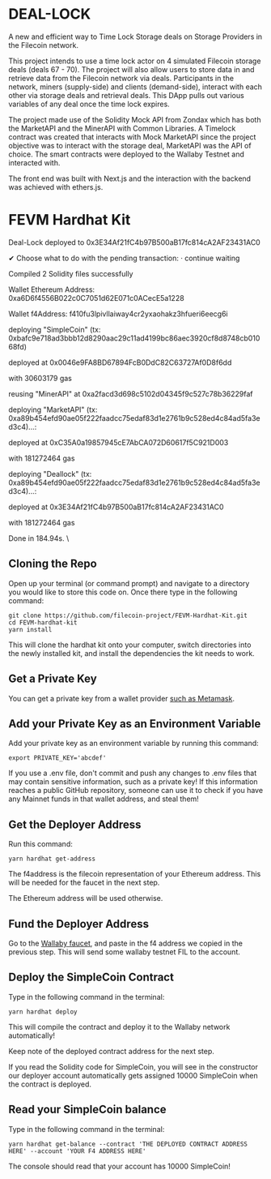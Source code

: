 # DEAL-LOCK
A new and efficient way to Time Lock Storage deals on Storage Providers in the Filecoin network.

This project intends to use a time lock actor on 4 simulated Filecoin storage deals (deals 67 - 70). The project will also allow users to store data in and retrieve data from the Filecoin network via deals. Participants in the network, miners (supply-side) and clients (demand-side), interact with each other via storage deals and retrieval deals. This DApp pulls out various variables of any deal once the time lock expires.

The project made use of the Solidity Mock API from Zondax which has both the MarketAPI and the MinerAPI with Common Libraries. A Timelock contract was created that interacts with Mock MarketAPI since the project objective was to interact with the storage deal, MarketAPI was the API of choice. The smart contracts were deployed to the Wallaby Testnet and interacted with.

The front end was built with Next.js and the interaction with the backend was achieved with ethers.js.

# FEVM Hardhat Kit

Deal-Lock deployed to 0x3E34Af21fC4b97B500aB17fc814cA2AF23431AC0

✔ Choose what to do with the pending transaction: · continue waiting

Compiled 2 Solidity files successfully

Wallet Ethereum Address: 0xa6D6f4556B022c0C7051d62E071c0ACecE5a1228

Wallet f4Address:  f410fu3lpivllaiway4cr2yxaohakz3hfueri6eecg6i

deploying "SimpleCoin" (tx: 0xbafc9e718ad3bbb12d8290aac29c11ad4199bc86aec3920cf8d8748cb01068fd)

deployed at 0x0046e9FA8BD67894FcB0DdC82C63727Af0D8f6dd 

with 30603179 gas 

reusing "MinerAPI" at 0xa2facd3d698c5102d04345f9c527c78b36229faf

deploying "MarketAPI" (tx: 0xa89b454efd90ae05f222faadcc75edaf83d1e2761b9c528ed4c84ad5fa3ed3c4)...: 

deployed at 0xC35A0a19857945cE7AbCA072D60617f5C921D003 

with 181272464 gas

deploying "Deallock" (tx: 0xa89b454efd90ae05f222faadcc75edaf83d1e2761b9c528ed4c84ad5fa3ed3c4)...: 

deployed at 0x3E34Af21fC4b97B500aB17fc814cA2AF23431AC0

with 181272464 gas

Done in 184.94s.
 \

## Cloning the Repo

Open up your terminal (or command prompt) and navigate to a directory you would like to store this code on. Once there type in the following command:

```
git clone https://github.com/filecoin-project/FEVM-Hardhat-Kit.git
cd FEVM-hardhat-kit
yarn install
```

This will clone the hardhat kit onto your computer, switch directories into the newly installed kit, and install the dependencies the kit needs to work.


## Get a Private Key

You can get a private key from a wallet provider [such as Metamask](https://metamask.zendesk.com/hc/en-us/articles/360015289632-How-to-export-an-account-s-private-key).


## Add your Private Key as an Environment Variable

Add your private key as an environment variable by running this command: 
 
 ```
export PRIVATE_KEY='abcdef'
```

If you use a .env file, don't commit and push any changes to .env files that may contain sensitive information, such as a private key! If this information reaches a public GitHub repository, someone can use it to check if you have any Mainnet funds in that wallet address, and steal them!


## Get the Deployer Address

Run this command:
```
yarn hardhat get-address
```

The f4address is the filecoin representation of your Ethereum address. This will be needed for the faucet in the next step.

The Ethereum address will be used otherwise.


## Fund the Deployer Address

Go to the [Wallaby faucet](https://wallaby.network/#faucet), and paste in the f4 address we copied in the previous step. This will send some wallaby testnet FIL to the account.


## Deploy the SimpleCoin Contract

Type in the following command in the terminal: 
 
 ```
yarn hardhat deploy
```

This will compile the contract and deploy it to the Wallaby network automatically!

Keep note of the deployed contract address for the next step.

If you read the Solidity code for SimpleCoin, you will see in the constructor our deployer account automatically gets assigned 10000 SimpleCoin when the contract is deployed.


## Read your SimpleCoin balance

Type in the following command in the terminal: 
 
 ```
yarn hardhat get-balance --contract 'THE DEPLOYED CONTRACT ADDRESS HERE' --account 'YOUR F4 ADDRESS HERE'
```

The console should read that your account has 10000 SimpleCoin!
